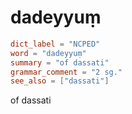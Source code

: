 # dadeyyuṃ

``` toml
dict_label = "NCPED"
word = "dadeyyuṃ"
summary = "of dassati"
grammar_comment = "2 sg."
see_also = ["dassati"]
```

of dassati

